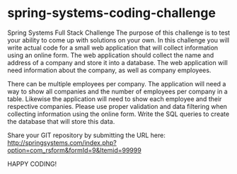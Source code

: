 # spring-systems-coding-challenge

Spring Systems Full Stack Challenge
The purpose of this challenge is to test your ability to come up with solutions on your own. In this challenge you will write actual code for a small web application that will collect information using an online form.  The web application should collect the name and address of a company and store it into a database. The web application will need information about the company, as well as company employees. 

There can be multiple employees per company. 
The application will need a way to show all companies and the number of employees per company in a table. 
Likewise the application will need to show each employee and their respective companies.
Please use proper validation and data filtering when collecting information using the online form. 
Write the SQL queries to create the database that will store this data. 
 

Share your GIT repository by submitting the URL here: http://springsystems.com/index.php?option=com_rsform&formId=9&Itemid=99999

 
HAPPY CODING!
